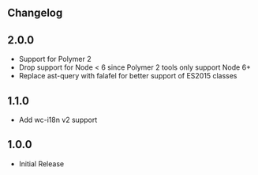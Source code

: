 Changelog
---------------------

## 2.0.0
- Support for Polymer 2
- Drop support for Node < 6 since Polymer 2 tools only support Node 6+
- Replace ast-query with falafel for better support of ES2015 classes

## 1.1.0
- Add wc-i18n v2 support

## 1.0.0
- Initial Release
